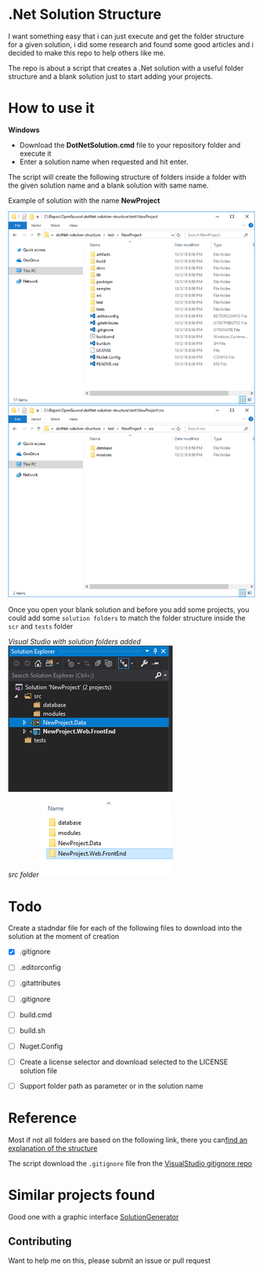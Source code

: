 # .Net Solution Structure


I want something easy that i can just execute and get the folder structure for a given solution, i did some research and found some good articles and i decided to make this repo to help others like me.

The repo is about a script that creates a .Net solution with a useful folder structure and a blank solution just to start adding your projects.


# How to use it

**Windows**

- Download the **DotNetSolution.cmd** file to your repository folder and execute it
- Enter a solution name when requested and hit enter.

The script will create the following structure of folders inside a folder with the given solution name and a blank solution with same name.

Example of solution with the name **NewProject**

![ScreenShot](/docs/images/NewProjectSample.png)
![ScreenShot](/docs/images/NewProjectSampleSrc.png)


Once you open your blank solution and before you add some projects, you could add some `solution folders` to match the folder structure inside the `scr` and  `tests` folder

*Visual Studio with solution folders added*
![ScreenShot](/docs/images/NewProjectSampleVisualStudioFolders.png)

*src folder*
![ScreenShot](/docs/images/NewProjectSampleSrcProjects.png)


# Todo
Create a stadndar file for each of the following files to download into the solution at the moment of creation
- [x] .gitignore
- [ ] .editorconfig
- [ ] .gitattributes
- [ ] .gitignore
- [ ] build.cmd
- [ ] build.sh
- [ ] Nuget.Config

- [ ] Create a license selector and download selected to the LICENSE solution file
- [ ] Support folder path as parameter or in the solution name


# Reference

Most if not all folders are based on the following link, there you can[find an explanation of the structure](https://gist.github.com/davidfowl/ed7564297c61fe9ab814#file-dotnetlayout-md) 

The script download the `.gitignore` file fron the [VisualStudio gitignore repo](https://github.com/github/gitignore/blob/master/VisualStudio.gitignore)



# Similar projects found 

Good one with a graphic interface [SolutionGenerator](https://github.com/WildGums/SolutionGenerator)



## Contributing

Want to help me on this, please submit an issue or pull request

